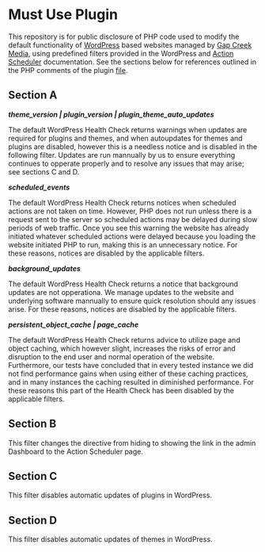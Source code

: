 # Must Use Plugin

This repository is for public disclosure of PHP code used to modify the default functionality of [WordPress](https://wordpress.org/) based websites managed by [Gap Creek Media](https://gapcreekmedia.com/), using predefined filters provided in the WordPress and [Action Scheduler](https://wordpress.org/plugins/action-scheduler/) documentation. See the sections below for references outlined in the PHP comments of the plugin [file](https://github.com/richardkentgates/mu-plugin_gap-creek-media/blob/57b18ebb680f527caa71bb14bbc16b33ecc6f21e/gap-creek-media.php).

## Section A

***_theme_version | plugin_version | plugin_theme_auto_updates_***

The default WordPress Health Check returns warnings when updates are required for plugins and themes, and when autoupdates for themes and plugins are disabled, however this is a needless notice and is disabled in the following filter. Updates are run mannually by us to ensure everything continues to opperate properly and to resolve any issues that may arise; see sections C and D.

***_scheduled_events_***

The default WordPress Health Check returns notices when scheduled actions are not taken on time. However, PHP does not run unless there is a request sent to the server so scheduled actions may be delayed during slow periods of web traffic. Once you see this warning the website has already initiated whatever scheduled actions were delayed because you loading the website initiated PHP to run, making this is an unnecessary notice. For these reasons, notices are disabled by the applicable filters.

***_background_updates_***

The default WordPress Health Check returns a notice that background updates are not opperationa. We manage updates to the website and underlying software mannually to ensure quick resolution should any issues arise. For these reasons, notices are disabled by the applicable filters.

***_persistent_object_cache | page_cache_***

The default WordPress Health Check returns advice to utilize page and object caching, which however slight, increases the risks of error and disruption to the end user and normal operation of the website. Furthermore, our tests have concluded that in every tested instance we did not find performance gains when using either of these caching practices, and in many instances the caching resulted in diminished performance. For these reasons this part of the Health Check has been disabled by the applicable filters. 

## Section B

This filter changes the directive from hiding to showing the link in the admin Dashboard to the Action Scheduler page. 

## Section C

This filter disables automatic updates of plugins in WordPress. 

## Section D

This filter disables automatic updates of themes in WordPress. 
